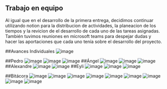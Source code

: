 ## Trabajo en equipo
Al igual que en el desarrollo de la primera entrega, decidimos continuar utilizando notion para la distribucion de actividades, la planeacion de los tiempos y la revicion de el desarrollo de cada uno de las tareas asignadas. También tuvimos reuniones en microsoft teams para despejar dudas y hacer las aportaciones que cada uno tenía sobre el desarrollo del proyecto.

##Avances Individuales
![image](https://user-images.githubusercontent.com/90399267/142078482-2d80298e-eddc-4d60-b220-462ac69de41c.png)

##Pedro
![image](https://user-images.githubusercontent.com/90399267/142080257-2119d993-6192-4a33-88e4-f1b6569d30a5.png)
![image](https://user-images.githubusercontent.com/90399267/142080266-110d1754-28a6-4526-8360-2f2f8964a4fd.png)
![image](https://user-images.githubusercontent.com/90399267/142081864-f97a6817-d977-41bb-aae4-8a1beb32ca65.png)
##Ángel
![image](https://user-images.githubusercontent.com/90399267/142081997-f82db416-e728-4601-8027-28ccf365b70a.png)
![image](https://user-images.githubusercontent.com/90399267/142082040-2042a877-8d35-4a72-93bb-744727a09cc7.png)
![image](https://user-images.githubusercontent.com/90399267/142082057-3909ce17-2fea-456f-897b-8f9c25d72ea4.png)
##Alexandre
![image](https://user-images.githubusercontent.com/90399267/142082082-e5bf6682-4735-411f-9e54-3883e3b35e29.png)
![image](https://user-images.githubusercontent.com/90399267/142082094-cff8c933-8128-4d59-bfd3-b8d71686b140.png)
##Eyli
![image](https://user-images.githubusercontent.com/90399267/142082135-a9d9c5c3-de27-4afc-bd54-070067330e44.png)
![image](https://user-images.githubusercontent.com/90399267/142082155-4fc59a0b-5bd5-4752-bf4b-be6ccc943815.png)
![image](https://user-images.githubusercontent.com/90399267/142082171-48cb1e73-9e1d-4866-8607-28783f119b57.png)

##Bitácora 
![image](https://user-images.githubusercontent.com/90399267/142082204-06a180bb-4948-4111-8d08-049172a679a9.png)
![image](https://user-images.githubusercontent.com/90399267/142082220-299457fe-9b69-405d-86bb-f7fe7a9d3bf3.png)
![image](https://user-images.githubusercontent.com/90399267/142082234-b1e62b58-d290-49f4-b0ab-551be63b8123.png)
![image](https://user-images.githubusercontent.com/90399267/142082259-2d61015c-4855-4c5c-a3cf-78db202db509.png)
![image](https://user-images.githubusercontent.com/90399267/142082293-17508c42-7282-4321-b59f-694709a838ac.png)
![image](https://user-images.githubusercontent.com/90399267/142082307-dfa276f6-7eab-4ccc-b201-2e22c28b86cf.png)
![image](https://user-images.githubusercontent.com/90399267/142082320-d6614ef4-c73d-430f-b20a-184986d90a7d.png)
![image](https://user-images.githubusercontent.com/90399267/142082344-5a16de3f-d471-42d0-ab32-ef4310e436b0.png)
![image](https://user-images.githubusercontent.com/90399267/142082398-b421c283-5073-4fdf-a8cb-e0c20bbe9f79.png)


